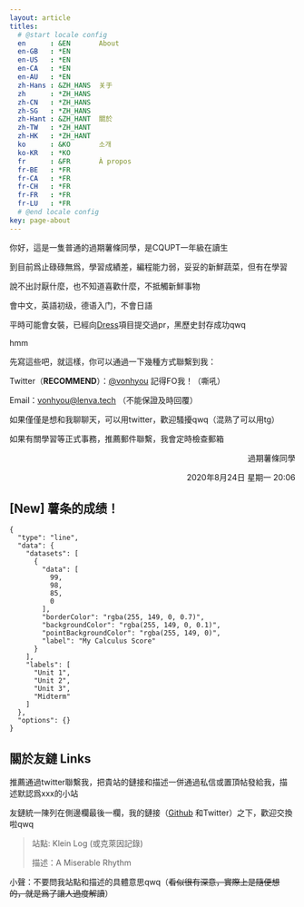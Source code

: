 ```yaml
---
layout: article
titles:
  # @start locale config
  en      : &EN       About
  en-GB   : *EN
  en-US   : *EN
  en-CA   : *EN
  en-AU   : *EN
  zh-Hans : &ZH_HANS  关于
  zh      : *ZH_HANS
  zh-CN   : *ZH_HANS
  zh-SG   : *ZH_HANS
  zh-Hant : &ZH_HANT  關於
  zh-TW   : *ZH_HANT
  zh-HK   : *ZH_HANT
  ko      : &KO       소개
  ko-KR   : *KO
  fr      : &FR       À propos
  fr-BE   : *FR
  fr-CA   : *FR
  fr-CH   : *FR
  fr-FR   : *FR
  fr-LU   : *FR
  # @end locale config
key: page-about
---
```

你好，這是一隻普通的過期薯條同學，是CQUPT一年級在讀生

到目前爲止碌碌無爲，學習成績差，編程能力弱，妥妥的新鮮蔬菜，但有在學習

說不出討厭什麼，也不知道喜歡什麼，不抵觸新鮮事物

會中文，英語初级，德语入门，不會日語

平時可能會女裝，已經向[Dress](https://github.com/komeiji-satori/Dress)項目提交過pr，黑歷史封存成功qwq

hmm

先寫這些吧，就這樣，你可以通過一下幾種方式聯繫到我：

Twitter（**RECOMMEND**）：[@vonhyou](https://twitter.com/vonhyou) 記得FO我！（嘶吼）

Email：vonhyou@lenva.tech （不能保證及時回覆）

如果僅僅是想和我聊聊天，可以用twitter，歡迎騷擾qwq（混熟了可以用tg）

如果有關學習等正式事務，推薦郵件聯繫，我會定時檢查郵箱

<p align = "right">過期薯條同學</p>
<p align = "right">2020年8月24日 星期一 20:06</p>

## [New] 薯条的成绩！

```chart
{
  "type": "line",
  "data": {
    "datasets": [
      {
        "data": [
          99,
          98,
          85,
          0
        ],
        "borderColor": "rgba(255, 149, 0, 0.7)",
        "backgroundColor": "rgba(255, 149, 0, 0.1)",
        "pointBackgroundColor": "rgba(255, 149, 0)",
        "label": "My Calculus Score"
      }
    ],
    "labels": [
      "Unit 1",
      "Unit 2",
      "Unit 3",
      "Midterm"
    ]
  },
  "options": {}
}
```

## 關於友鏈 Links

推薦通過twitter聯繫我，把貴站的鏈接和描述一併通過私信或置頂帖發給我，描述默認爲xxx的小站

友鏈統一陳列在側邊欄最後一欄，我的鏈接（[Github](https://github.com/vonhyou) 和Twitter）之下，歡迎交換啦qwq

> 站點: Klein Log (或克萊因記錄)
>
> 描述：A Miserable Rhythm

小聲：不要問我站點和描述的具體意思qwq（~~看似很有深意，實際上是隨便想的，就是爲了讓人過度解讀~~）

